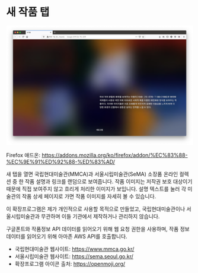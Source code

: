 # 새 작품 탭

![screenshot](./screenshot.png)

Firefox 애드온: https://addons.mozilla.org/ko/firefox/addon/%EC%83%88-%EC%9E%91%ED%92%88-%ED%83%AD/

새 탭을 열면 국립현대미술관(MMCA)과 서울시립미술관(SeMA) 소장품 온라인 컬렉션 중 한 작품 설명과 링크를 랜덤으로 보여줍니다. 작품 이미지는 저작권 보호 대상이기 때문에 직접 보여주지 않고 흐리게 처리한 이미지가 보입니다. 설명 텍스트를 눌러 각 미술관의 작품 상세 페이지로 가면 작품 이미지를 자세히 볼 수 있습니다.

이 확장프로그램은 제가 개인적으로 사용할 목적으로 만들었고, 국립현대미술관이나 서울시립미술관과 무관하며 이들 기관에서 제작하거나 관리하지 않습니다.

구글폰트와 작품정보 API 데이터를 읽어오기 위해 웹 요청 권한을 사용하며, 작품 정보 데이터를 읽어오기 위해 아마존 AWS API를 호출합니다.

- 국립현대미술관 웹사이트: https://www.mmca.go.kr/
- 서울시립미술관 웹사이트: https://sema.seoul.go.kr/
- 확장프로그램 아이콘 출처: https://openmoji.org/
